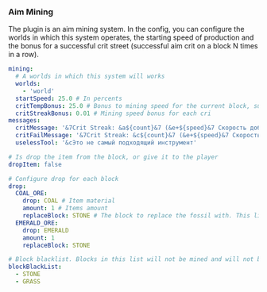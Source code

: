 ### Aim Mining

The plugin is an aim mining system.
In the config, you can configure the worlds in which this system operates, the starting speed of production and the bonus for a successful crit street (successful aim crit on a block N times in a row).

```yml
mining:
  # A worlds in which this system will works
  worlds:
    - 'world'
  startSpeed: 25.0 # In percents
  critTempBonus: 25.0 # Bonus to mining speed for the current block, subject to a crit
  critStreakBonus: 0.01 # Mining speed bonus for each cri
messages:
  critMessage: '&7Crit Streak: &a${count}&7 (&e+${speed}&7 Скорость добычи)'
  critFailMessage: '&7Crit Streak: &c${count}&7 (&e+${speed}&7 Скорость добычи)'
  uselessTool: '&cЭто не самый подходящий инструмент'

# Is drop the item from the block, or give it to the player
dropItem: false

# Configure drop for each block
drop:
  COAL_ORE:
    drop: COAL # Item material
    amount: 1 # Items amount
    replaceBlock: STONE # The block to replace the fossil with. This line may be missing, in which case the block will simply be deleted
  EMERALD_ORE:
    drop: EMERALD
    amount: 1
    replaceBlock: STONE

# Block blacklist. Blocks in this list will not be mined and will not be damaged by the player
blockBlackList:
  - STONE
  - GRASS
```
